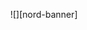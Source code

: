 <p align="center">![][nord-banner]</p>

[nord-banner]: https://cdn.rawgit.com/arcticicestudio/nord-atom-ui/develop/assets/nord-atom-ui-banner.svg
